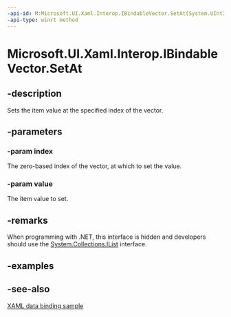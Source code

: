 ```yaml
---
-api-id: M:Microsoft.UI.Xaml.Interop.IBindableVector.SetAt(System.UInt32,System.Object)
-api-type: winrt method
---
```


<!-- Method syntax
public void SetAt(System.UInt32 index, System.Object value)
-->

# Microsoft.UI.Xaml.Interop.IBindableVector.SetAt

## -description
Sets the item value at the specified index of the vector.

## -parameters
### -param index
The zero-based index of the vector, at which to set the value.

### -param value
The item value to set.

## -remarks
When programming with .NET, this interface is hidden and developers should use the [System.Collections.IList](/dotnet/api/system.collections.ilist?redirectedfrom=MSDN) interface.

## -examples

## -see-also
[XAML data binding sample](https://github.com/Microsoft/Windows-universal-samples/tree/master/Samples/XamlBind)
